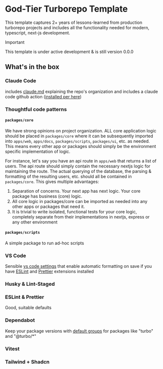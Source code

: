 # God-Tier Turborepo Template

This template captures 2+ years of lessons-learned from production turborepo projects and includes all the functionality needed for modern, typescript, next-js development.

> [!IMPORTANT]
> This template is under active development & is still version 0.0.0

## What's in the box

### Claude Code

includes [claude.md](./claude.md) explaining the repo's organization and includes a claude code github action ([installed per here](https://github.com/anthropics/claude-code-action?tab=readme-ov-file#manual-setup-direct-api))

### Thoughtful code patterns

#### `packages/core`

We have strong opinions on project organization. ALL core application logic should be placed in `packages/core` where it can be subsequently imported into `apps/web`, `apps/docs`, `packages/scripts`, `packages/ui`, etc. as needed. This means every other app or packages should simply be the environment specific implementation of logic.

For instance, let's say you have an api route in `apps/web` that returns a list of users. The api route should simply contain the necessary nextjs logic for maintaining the route. The actual querying of the database, the parsing & formatting of the resulting users, etc. should all be contained in `packages/core`. This gives multiple advantages:

1. Separation of concerns. Your next app has next logic. Your core package has business (core) logic.
2. All core logic in packages/core can be imported as needed into any other apps or packages that need it.
3. It is trivial to write isolated, functional tests for your core logic, completely separate from their implementations in nextjs, express or any other environment

#### `packages/scripts`

A simple package to run ad-hoc scripts

### VS Code

Sensible [vs code settings](.vscode/settings.json) that enable automatic formatting on save if you have [ESLint](https://marketplace.visualstudio.com/items?itemName=dbaeumer.vscode-eslint) and [Prettier](https://marketplace.visualstudio.com/items?itemName=esbenp.prettier-vscode) extensions installed

### Husky & Lint-Staged

### ESLint & Prettier

Good, suitable defaults

### Dependabot

Keep your package versions with [default groups](.github/workflows/dependabot.yml) for packages like "turbo" and "@turbo/\*"

### Vitest

### Tailwind + Shadcn
